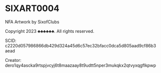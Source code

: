 # SIXART0004
NFA Artwork by SixofClubs

Copyright 2023 ♣♣♣♣♣♣. All rights reserved.

SCID: c2220d057986866db429d324a45d6c57ec32bfacc0dca5d805aad9cf86b3aead

Creator: dero1qy4ascka9rtspjvcyj6t8maazaay8t9udtt5nper3mukqkx2qtvyxqgflkpwp
